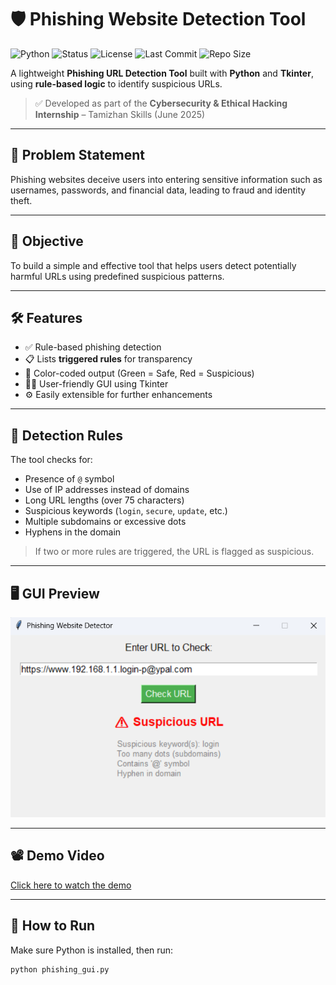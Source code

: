 # 🛡️ Phishing Website Detection Tool

![Python](https://img.shields.io/badge/Python-3.11-blue)
![Status](https://img.shields.io/badge/Status-Completed-brightgreen)
![License](https://img.shields.io/badge/License-Educational-yellow)
![Last Commit](https://img.shields.io/github/last-commit/aakarshgopishetty/rise-cybersecurity-internship)
![Repo Size](https://img.shields.io/github/repo-size/aakarshgopishetty/rise-cybersecurity-internship)

A lightweight **Phishing URL Detection Tool** built with **Python** and **Tkinter**, using **rule-based logic** to identify suspicious URLs.

> ✅ Developed as part of the **Cybersecurity & Ethical Hacking Internship** – Tamizhan Skills (June 2025)

---

## 🚨 Problem Statement

Phishing websites deceive users into entering sensitive information such as usernames, passwords, and financial data, leading to fraud and identity theft.

---

## 🎯 Objective

To build a simple and effective tool that helps users detect potentially harmful URLs using predefined suspicious patterns.

---

## 🛠️ Features

- ✅ Rule-based phishing detection
- 📋 Lists **triggered rules** for transparency
- 🎨 Color-coded output (Green = Safe, Red = Suspicious)
- 🧑‍💻 User-friendly GUI using Tkinter
- ⚙️ Easily extensible for further enhancements

---

## 📌 Detection Rules

The tool checks for:

- Presence of `@` symbol
- Use of IP addresses instead of domains
- Long URL lengths (over 75 characters)
- Suspicious keywords (`login`, `secure`, `update`, etc.)
- Multiple subdomains or excessive dots
- Hyphens in the domain

> If two or more rules are triggered, the URL is flagged as suspicious.

---

## 🖥️ GUI Preview

![Screenshot](screenshot.png)

---

## 📽️ Demo Video

[Click here to watch the demo](./demo.mp4)

---

## 🚀 How to Run

Make sure Python is installed, then run:

```bash
python phishing_gui.py
